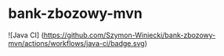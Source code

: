 # bank-zbozowy-mvn

![Java CI]
  (https://github.com/Szymon-Winiecki/bank-zbozowy-mvn/actions/workflows/java-ci/badge.svg)
